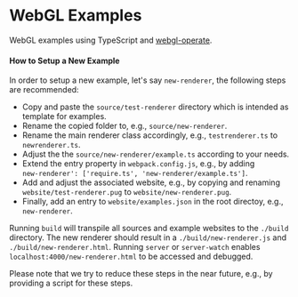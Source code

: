 # WebGL Examples

WebGL examples using TypeScript and [webgl-operate](https://webgl-operate.org).


#### How to Setup a New Example

In order to setup a new example, let's say `new-renderer`, the following steps are recommended:
* Copy and paste the `source/test-renderer` directory which is intended as template for examples.
* Rename the copied folder to, e.g., `source/new-renderer`.
* Rename the main renderer class accordingly, e.g., `testrenderer.ts` to `newrenderer.ts`.
* Adjust the the `source/new-renderer/example.ts` according to your needs.
* Extend the entry property in `webpack.config.js`, e.g., by adding <br> `new-renderer': ['require.ts', 'new-renderer/example.ts']`.
* Add and adjust the associated website, e.g., by copying and renaming <br> `website/test-renderer.pug` to `website/new-renderer.pug`.
* Finally, add an entry to `website/examples.json` in the root directoy, e.g., `new-renderer`.

Running `build` will transpile all sources and example websites to the `./build` directory. The new renderer should result in a `./build/new-renderer.js` and `./build/new-renderer.html`.
Running `server` or `server-watch` enables `localhost:4000/new-renderer.html` to be accessed and debugged.

Please note that we try to reduce these steps in the near future, e.g., by providing a script for these steps.
